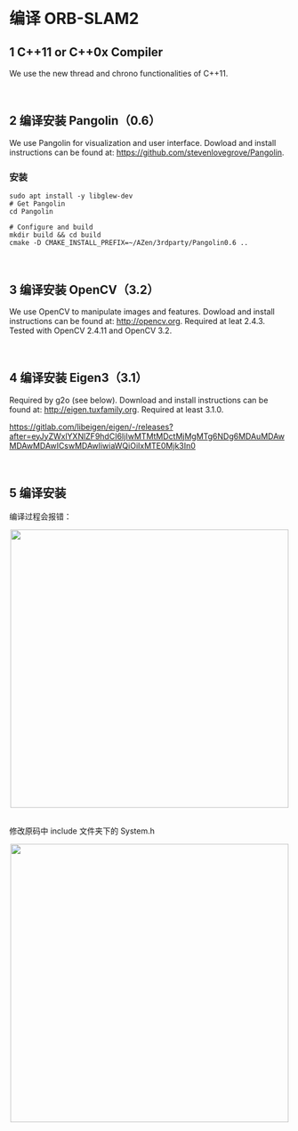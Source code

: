 &emsp;
# 编译 ORB-SLAM2

## 1 C++11 or C++0x Compiler
We use the new thread and chrono functionalities of C++11.

&emsp;
## 2 编译安装 Pangolin（0.6）
We use Pangolin for visualization and user interface. Dowload and install instructions can be found at: https://github.com/stevenlovegrove/Pangolin.

### 安装

```shell
sudo apt install -y libglew-dev
# Get Pangolin
cd Pangolin

# Configure and build
mkdir build && cd build
cmake -D CMAKE_INSTALL_PREFIX=~/AZen/3rdparty/Pangolin0.6 ..
```

&emsp;
## 3 编译安装 OpenCV（3.2）
We use OpenCV to manipulate images and features. Dowload and install instructions can be found at: http://opencv.org. Required at leat 2.4.3. Tested with OpenCV 2.4.11 and OpenCV 3.2.

&emsp;
## 4 编译安装 Eigen3（3.1）
Required by g2o (see below). Download and install instructions can be found at: http://eigen.tuxfamily.org. Required at least 3.1.0.

https://gitlab.com/libeigen/eigen/-/releases?after=eyJyZWxlYXNlZF9hdCI6IjIwMTMtMDctMjMgMTg6NDg6MDAuMDAwMDAwMDAwICswMDAwIiwiaWQiOiIxMTE0Mjk3In0

&emsp;
## 5 编译安装

编译过程会报错：
<div align="center">
    <image src="./imgs/1.png" width = 500>
</div>
&emsp;

修改原码中 include 文件夹下的 System.h
<div align="center">
    <image src="./imgs/2.png" width = 500>
</div>
&emsp;


